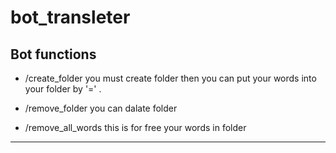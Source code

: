 # bot_transleter



## Bot functions
- /create_folder 
you must create folder then you can put your words into your folder by '=' .

- /remove_folder you can dalate folder
- /remove_all_words this is for free your words in folder


---
